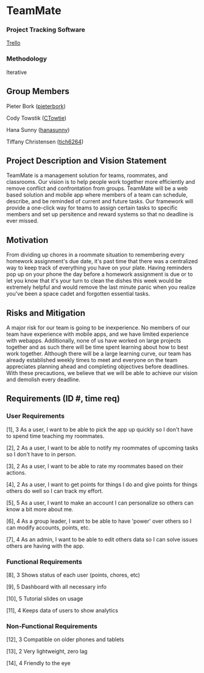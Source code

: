# TeamMate

<h3>Project Tracking Software</h3>
<p><a href="https://trello.com/b/h8OP87ks/teammate">Trello</a>

<h3>Methodology</h3>
<p>Iterative</p>

<h2>Group Members</h2>
<p>Pieter Bork (<a href="https://github.com/pieterbork">pieterbork</a>)</p>
<p>Cody Towstik (<a href="https://github.com/CTowtie">CTowtie</a>)</p>
<p>Hana Sunny (<a href="https://github.com/hanasunny">hanasunny</a>)</p>
<p>Tiffany Christensen (<a href="https://github.com/tich6264">tich6264</a>)</p>

<h2>Project Description and Vision Statement</h2>
<p>TeamMate is a management solution for teams, roommates, and classrooms. Our vision is to help people work together more efficiently and remove conflict and confrontation from groups. TeamMate will be a web based solution and mobile app where members of a team can schedule, describe, and be reminded of current and future tasks. Our framework will provide a one-click way for teams to assign certain tasks to specific members and set up persitence and reward systems so that no deadline is ever missed.</p>

<h2>Motivation</h2>
<p>From dividing up chores in a roommate situation to remembering every homework assignment's due date, it's past time that there was a centralized way to keep track of everything you have on your plate. Having reminders pop up on your phone the day before a homework assignment is due or to let you know that it's your turn to clean the dishes this week would be extremely helpful and would remove the last minute panic when you realize you've been a space cadet and forgotten essential tasks.</p>

<h2>Risks and Mitigation</h2>
<p>A major risk for our team is going to be inexperience. No members of our team have experience with mobile apps, and we have limited experience with webapps. Additionally, none of us have worked on large projects together and as such there will be time spent learning about how to best work together. Although there will be a large learning curve, our team has already established weekly times to meet and everyone on the team appreciates planning ahead and completing objectives before deadlines. With these precautions, we believe that we will be able to achieve our vision and demolish every deadline.</p>

<h2>Requirements (ID #, time req)</h2>
<h3>User Requirements</h3>
<p>[1], 3 As a user, I want to be able to pick the app up quickly so I don't have to spend time teaching my roommates.</p>
<p>[2], 2 As a user, I want to be able to notify my roommates of upcoming tasks so I don't have to in person.</p>
<p>[3], 2 As a user, I want to be able to rate my roommates based on their actions.</p>
<p>[4], 2 As a user, I want to get points for things I do and give points for things others do well so I can track my effort.</p>
<p>[5], 5 As a user, I want to make an account I can personalize so others can know a bit more about me.</p>
<p>[6], 4 As a group leader, I want to be able to have 'power' over others so I can modify accounts, points, etc.</p>
<p>[7], 4 As an admin, I want to be able to edit others data so I can solve issues others are having with the app.</p>
<h3>Functional Requirements</h3>
<p>[8], 3 Shows status of each user (points, chores, etc)</p>
<p>[9], 5 Dashboard with all necessary info</p>
<p>[10], 5 Tutorial slides on usage</p>
<p>[11], 4 Keeps data of users to show analytics</p>
<h3>Non-Functional Requirements</h3>
<p>[12], 3 Compatible on older phones and tablets</p>
<p>[13], 2 Very lightweight, zero lag</p>
<p>[14], 4 Friendly to the eye</p>
